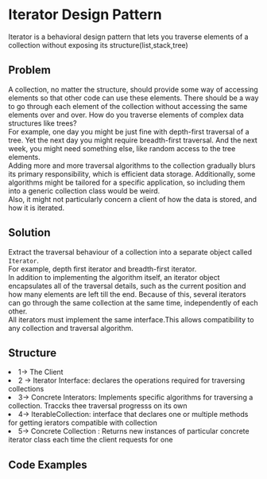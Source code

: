 # Iterator Design Pattern
Iterator is a behavioral design pattern that lets you traverse elements of a collection without
exposing its structure(list,stack,tree)
## Problem
A collection, no matter the structure, should provide some way of accessing elements so that other code can use these elements.
There should be a way to go through each element of the collection without accessing the same elements over and over.
How do you traverse elements of complex data structures like trees? <br/>
For example, one day you might be just fine with depth-first traversal of a tree. Yet the next day you might require breadth-first traversal. And the next week, you might need something else, like random access to the tree elements. <br/>
Adding more and more traversal algorithms to the collection gradually blurs its primary responsibility, which is efficient data storage. Additionally, some algorithms might be tailored for a specific application, so including them into a generic collection class would be weird. <br/>
Also, it might not particularly concern a client of how the data is stored, and how it is iterated.

## Solution
Extract the traversal behaviour of a collection into a separate object called `Iterator`. <br/>
For example, depth first iterator and breadth-first iterator. <br/>
In addition to implementing the algorithm itself, an iterator object encapsulates all of the traversal details, such as the current position and how many elements are left till the end. Because of this, several iterators can go through the same collection at the same time, independently of each other. <br/>
All iterators must implement the same interface.This allows compatibility to any collection and traversal algorithm. <br/>

## Structure
<li> 1-> The Client </li>
<li> 2 -> Iterator Interface: declares the operations required for traversing collections </li>
<li> 3-> Concrete Interators: Implements specific algorithms for traversing a collection. Traccks thee traversal progresss on its own </li>
<li> 4-> IterableCollection: interface that declares one or multiple methods for getting ierators compatible with collection </li>
<li> 5-> Concrete Collection : Returns new instances of particular concrete iterator class each time the client requests for one </li>

## Code Examples